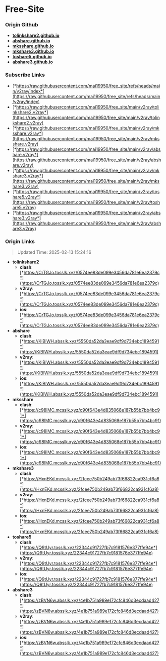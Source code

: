 # Free-Site

### Origin Github

- [**tolinkshare2.github.io**](https://github.com/tolinkshare2/tolinkshare2.github.io)
- [**abshare.github.io**](https://github.com/abshare/abshare.github.io)
- [**mksshare.github.io**](https://github.com/mksshare/mksshare.github.io)
- [**mkshare3.github.io**](https://github.com/mkshare3/mkshare3.github.io)
- [**toshare5.github.io**](https://github.com/toshare5/toshare5.github.io)
- [**abshare3.github.io**](https://github.com/abshare3/abshare3.github.io)

### Subscribe Links

- [*https://raw.githubusercontent.com/mai19950/free_site/refs/heads/main/v2ray/index*](https://raw.githubusercontent.com/mai19950/free_site/refs/heads/main/v2ray/index)
- [*https://raw.githubusercontent.com/mai19950/free_site/main/v2ray/tolinkshare2.v2ray*](https://raw.githubusercontent.com/mai19950/free_site/main/v2ray/tolinkshare2.v2ray)
- [*https://raw.githubusercontent.com/mai19950/free_site/main/v2ray/mksshare.v2ray*](https://raw.githubusercontent.com/mai19950/free_site/main/v2ray/mksshare.v2ray)
- [*https://raw.githubusercontent.com/mai19950/free_site/main/v2ray/abshare.v2ray*](https://raw.githubusercontent.com/mai19950/free_site/main/v2ray/abshare.v2ray)
- [*https://raw.githubusercontent.com/mai19950/free_site/main/v2ray/mkshare3.v2ray*](https://raw.githubusercontent.com/mai19950/free_site/main/v2ray/mkshare3.v2ray)
- [*https://raw.githubusercontent.com/mai19950/free_site/main/v2ray/toshare5.v2ray*](https://raw.githubusercontent.com/mai19950/free_site/main/v2ray/toshare5.v2ray)
- [*https://raw.githubusercontent.com/mai19950/free_site/main/v2ray/abshare3.v2ray*](https://raw.githubusercontent.com/mai19950/free_site/main/v2ray/abshare3.v2ray)

### Origin Links

> Updated Time: 2025-02-13 15:24:16

- **tolinkshare2**
  - **clash**: [*https://CrTGJo.tosslk.xyz/0574ee83de099e3456da781e6ea2379c*](https://CrTGJo.tosslk.xyz/0574ee83de099e3456da781e6ea2379c)
  - **v2ray**: [*https://CrTGJo.tosslk.xyz/0574ee83de099e3456da781e6ea2379c*](https://CrTGJo.tosslk.xyz/0574ee83de099e3456da781e6ea2379c)
  - **ios**: [*https://CrTGJo.tosslk.xyz/0574ee83de099e3456da781e6ea2379c*](https://CrTGJo.tosslk.xyz/0574ee83de099e3456da781e6ea2379c)
- **abshare**
  - **clash**: [*https://KiBlWH.absslk.xyz/5550da52da3eae9df9d734ebc1894591*](https://KiBlWH.absslk.xyz/5550da52da3eae9df9d734ebc1894591)
  - **v2ray**: [*https://KiBlWH.absslk.xyz/5550da52da3eae9df9d734ebc1894591*](https://KiBlWH.absslk.xyz/5550da52da3eae9df9d734ebc1894591)
  - **ios**: [*https://KiBlWH.absslk.xyz/5550da52da3eae9df9d734ebc1894591*](https://KiBlWH.absslk.xyz/5550da52da3eae9df9d734ebc1894591)
- **mksshare**
  - **clash**: [*https://c98lMC.mcsslk.xyz/c90f643e4d835068e187b55b7bb4bc91*](https://c98lMC.mcsslk.xyz/c90f643e4d835068e187b55b7bb4bc91)
  - **v2ray**: [*https://c98lMC.mcsslk.xyz/c90f643e4d835068e187b55b7bb4bc91*](https://c98lMC.mcsslk.xyz/c90f643e4d835068e187b55b7bb4bc91)
  - **ios**: [*https://c98lMC.mcsslk.xyz/c90f643e4d835068e187b55b7bb4bc91*](https://c98lMC.mcsslk.xyz/c90f643e4d835068e187b55b7bb4bc91)
- **mkshare3**
  - **clash**: [*https://HxnEKd.mcsslk.xyz/2fcee750b249ab73f66822ca931cf6a8*](https://HxnEKd.mcsslk.xyz/2fcee750b249ab73f66822ca931cf6a8)
  - **v2ray**: [*https://HxnEKd.mcsslk.xyz/2fcee750b249ab73f66822ca931cf6a8*](https://HxnEKd.mcsslk.xyz/2fcee750b249ab73f66822ca931cf6a8)
  - **ios**: [*https://HxnEKd.mcsslk.xyz/2fcee750b249ab73f66822ca931cf6a8*](https://HxnEKd.mcsslk.xyz/2fcee750b249ab73f66822ca931cf6a8)
- **toshare5**
  - **clash**: [*https://Q9tUyr.tosslk.xyz/22344c91727fb7c9181576e377ffe94e*](https://Q9tUyr.tosslk.xyz/22344c91727fb7c9181576e377ffe94e)
  - **v2ray**: [*https://Q9tUyr.tosslk.xyz/22344c91727fb7c9181576e377ffe94e*](https://Q9tUyr.tosslk.xyz/22344c91727fb7c9181576e377ffe94e)
  - **ios**: [*https://Q9tUyr.tosslk.xyz/22344c91727fb7c9181576e377ffe94e*](https://Q9tUyr.tosslk.xyz/22344c91727fb7c9181576e377ffe94e)
- **abshare3**
  - **clash**: [*https://zBVN6w.absslk.xyz/4e1b751a989e172cfc846d3ecdaad427*](https://zBVN6w.absslk.xyz/4e1b751a989e172cfc846d3ecdaad427)
  - **v2ray**: [*https://zBVN6w.absslk.xyz/4e1b751a989e172cfc846d3ecdaad427*](https://zBVN6w.absslk.xyz/4e1b751a989e172cfc846d3ecdaad427)
  - **ios**: [*https://zBVN6w.absslk.xyz/4e1b751a989e172cfc846d3ecdaad427*](https://zBVN6w.absslk.xyz/4e1b751a989e172cfc846d3ecdaad427)
